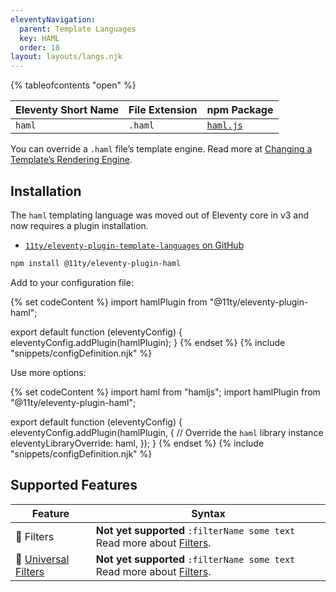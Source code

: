 ```yaml
---
eleventyNavigation:
  parent: Template Languages
  key: HAML
  order: 10
layout: layouts/langs.njk
---
```


{% tableofcontents "open" %}

| Eleventy Short Name | File Extension | npm Package                                |
| ------------------- | -------------- | ------------------------------------------ |
| `haml`              | `.haml`        | [`haml.js`](https://github.com/tj/haml.js) |

You can override a `.haml` file’s template engine. Read more at [Changing a Template’s Rendering Engine](/docs/languages/).

## Installation

The `haml` templating language was moved out of Eleventy core in v3 and now requires a plugin installation.

* [`11ty/eleventy-plugin-template-languages` on GitHub](https://github.com/11ty/eleventy-plugin-template-languages)

```sh
npm install @11ty/eleventy-plugin-haml
```

Add to your configuration file:

{% set codeContent %}
import hamlPlugin from "@11ty/eleventy-plugin-haml";

export default function (eleventyConfig) {
	eleventyConfig.addPlugin(hamlPlugin);
}
{% endset %}
{% include "snippets/configDefinition.njk" %}

Use more options:

{% set codeContent %}
import haml from "hamljs";
import hamlPlugin from "@11ty/eleventy-plugin-haml";

export default function (eleventyConfig) {
	eleventyConfig.addPlugin(hamlPlugin, {
		// Override the `haml` library instance
		eleventyLibraryOverride: haml,
	});
}
{% endset %}
{% include "snippets/configDefinition.njk" %}

## Supported Features

| Feature                                                           | Syntax                                                                                   |
| ----------------------------------------------------------------- | ---------------------------------------------------------------------------------------- |
| 🚫 Filters                                                        | **Not yet supported** `:filterName some text` Read more about [Filters](/docs/filters/). |
| 🚫 [Universal Filters](/docs/filters/#universal-filters) | **Not yet supported** `:filterName some text` Read more about [Filters](/docs/filters/). |
